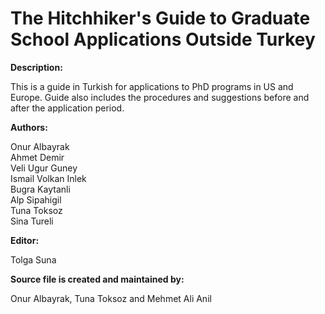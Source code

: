 The Hitchhiker's Guide to Graduate School Applications Outside Turkey
=====================================================================
__Description:__

This is a guide in Turkish for applications to PhD programs in US and Europe. Guide also includes the procedures and suggestions before and after the application period. 
	
__Authors:__

Onur Albayrak       
Ahmet Demir     
Veli Ugur Guney   
Ismail Volkan Inlek  
Bugra Kaytanli  
Alp Sipahigil  
Tuna Toksoz  
Sina Tureli  

__Editor:__

Tolga Suna

__Source file is created and maintained by:__

Onur Albayrak, Tuna Toksoz	and Mehmet Ali Anil	
